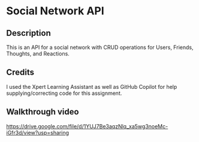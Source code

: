 # Social Network API

## Description

This is an API for a social network with CRUD operations for Users, Friends, Thoughts, and Reactions.

## Credits

I used the Xpert Learning Assistant as well as GitHub Copilot for help supplying/correcting code for this assignment.

## Walkthrough video

https://drive.google.com/file/d/1YUJ7Be3aqzNlq_xa5wg3noeMc-iGfr3d/view?usp=sharing
